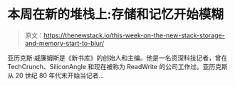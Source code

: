 # 本周在新的堆栈上:存储和记忆开始模糊

> 原文：<https://thenewstack.io/this-week-on-the-new-stack-storage-and-memory-start-to-blur/>

亚历克斯·威廉姆斯是《新书库》的创始人和主编。他是一名资深科技记者，曾在 TechCrunch、SiliconAngle 和现在被称为 ReadWrite 的公司工作过。亚历克斯从 20 世纪 80 年代末开始当记者...